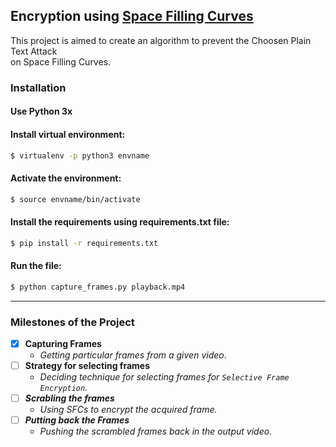 ## Encryption using [Space Filling Curves](https://en.wikipedia.org/wiki/Space-filling_curve)
This project is aimed to create an algorithm to prevent the Choosen Plain Text Attack  
on Space Filling Curves.


### Installation 

#### Use Python 3x

#### Install virtual environment:
```bash
$ virtualenv -p python3 envname
``` 
#### Activate the environment: 
```bash
$ source envname/bin/activate
``` 
#### Install the requirements using requirements.txt file: 
```bash
$ pip install -r requirements.txt
``` 

#### Run the file: 
```bash
$ python capture_frames.py playback.mp4
``` 


---

### Milestones of the Project

- [x] <b>Capturing Frames</b>
	- <i>Getting particular frames from a given video</i>.
- [ ] <b>Strategy for selecting frames</b>
	- <i> Deciding technique for selecting frames for `Selective Frame Encryption`.
- [ ] <b>Scrabling the frames</b>
	- <i>Using SFCs to encrypt the acquired frame</i>.
- [ ] <b>Putting back the Frames</b>
	- <i>Pushing the scrambled frames back in the output video</i>.